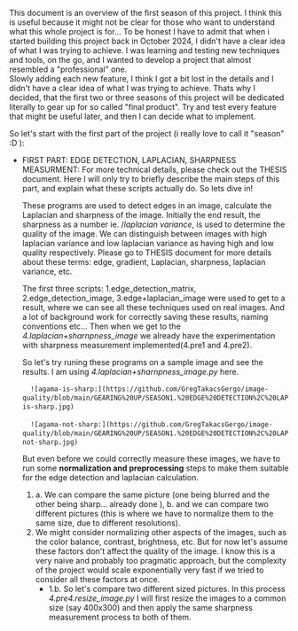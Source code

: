 This document is an overview of the first season of this project. I think this is useful because it might not be clear for those who want to understand what this whole project is for... 
To be honest I have to admit that when i started building this project back in October 2024, I didn't have a clear idea of what I was trying to achieve. 
I was learning and testing new techniques and tools, on the go, and I wanted to develop a project that almost resembled a "professional" one.  
Slowly adding each new feature, I think I got a bit lost in the details and I didn't have a clear idea of what I was trying to achieve. Thats why I decided, that the first two or three seasons of this project will be dedicated literally to gear up for so called "final product". Try and test every feature that might be useful later, and then I can decide what to implement.  

So let's start with the first part of the project (i really love to call it "season" :D ):
- FIRST PART: EDGE DETECTION, LAPLACIAN, SHARPNESS MEASURMENT:
    For more technical details, please check out the THESIS document. Here I will only  try to briefly describe the main steps of this part, and explain what these scripts actually do. So lets dive in! 

    These programs are used to detect edges in an image, calculate the Laplacian and sharpness of the image. Initially the end result, the sharpness as a number ie. /*laplacian variance*, is used to determine the quality of the image. We can distinguish between images with high laplacian variance and low laplacian variance as having high and low quality respectively. Please go to THESIS document for more details about these terms: edge, gradient, Laplacian, sharpness, laplacian variance, etc. 

    The first three scripts: 1.edge_detection_matrix, 2.edge_detection_image, 3.edge+laplacian_image were used to get to a result, where we can see all these techniques used on real images. And a lot of background work for correctly saving these results, naming conventions etc...
    Then when we get to the *4.laplacian+sharnpness_image* we already have the experimentation with sharpness measurement implemented(4.pre1 and 4.pre2). 

    So let's try runing these programs on a sample image and see the results. I am using *4.laplacian+sharnpness_image.py* here.

        ![agama-is-sharp:](https://github.com/GregTakacsGergo/image-quality/blob/main/GEARING%20UP/SEASON1.%20EDGE%20DETECTION%2C%20LAPLACIAN%2C%20SHARPNESS%20MEASURMENT/resources/agama-is-sharp.jpg)

        ![agama-not-sharp:](https://github.com/GregTakacsGergo/image-quality/blob/main/GEARING%20UP/SEASON1.%20EDGE%20DETECTION%2C%20LAPLACIAN%2C%20SHARPNESS%20MEASURMENT/resources/agama-not-sharp.jpg)
        
    But even before we could correctly measure these images, we have to run some **normalization and preprocessing** steps to make them suitable for the edge detection and laplacian calculation. 
    1. a. We can compare the same picture (one being blurred and the other being sharp... already done ), b. and we can compare two different pictures (this is where we have to normalize them to the same size, due to different resolutions).
    2. We might consider normalizing other aspects of the images, such as the color balance, contrast, brightness, etc. But for now let's assume these factors don't affect the quality of the image. I know this is a very naive and probably too pragmatic approach, but the complexity of the project would scale exponentially very fast if we tried to consider all these factors at once.
       -  1.b.  So let's compare two different sized pictures. In this process *4.pre4.resize_image.py* I will first resize the images to a common size (say 400x300) and then apply the same sharpness measurement process to both of them.